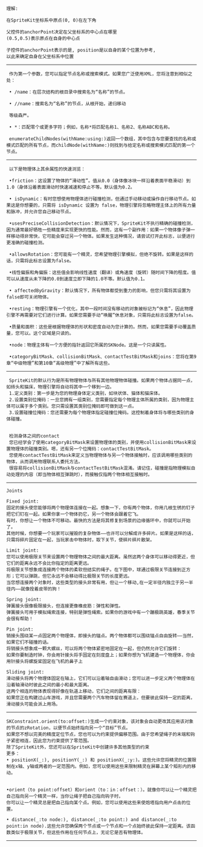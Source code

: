 

    理解:
    
    在SpriteKit坐标系中原点(0, 0)在左下角
    
    父控件的anchorPoint决定在父坐标系的中心点在哪里
    (0.5,0.5)表示原点在自身的中心点
    
    子控件的anchorPoint表示的是, position是以自身的某个位置为参考,
    以此来确定自身在父坐标系中位置
    
    
---
        

     
     作为第一个参数，您可以指定节点名称或搜索模式。如果您广泛使用XML，您将注意到相似之处：

     • /name：在层次结构的根目录中搜索名为“名称”的节点。

     • //name：搜索名为“名称”的节点，从根开始，递归移动

     等级森严。

     • *：匹配零个或更多字符；例如，名称*将匹配名称1、名称2、名称ABC和名称。

     enumerateChildNodes(withName:using:)返回一个数组，其中包含与您要查找的名称或模式匹配的所有节点，而childNode(withName:)则找到与给定名称或搜索模式匹配的第一个节点。
     
---

     以下是物理体上其余属性的快速浏览：

     •friction：这设置了物体的“滑动性”。值从0.0（身体像冰块一样沿着表面平稳滑动）到1.0（身体沿着表面滑动时快速减速和停止不等。默认值为0.2。

     • isDynamic：有时您想使用物理体进行碰撞检测，但通过手动移动或操作自行移动节点。如果这是你想要的，只需将 isDynamic 设置为 false，物理引擎将忽略物理主体上的所有力量和脉冲，并允许您自己移动节点。

     •usesPreciseCollisionDetection：默认情况下，SpriteKit不执行精确的碰撞检测，因为通常最好牺牲一些精度来实现更快的性能。然而，这有一个副作用：如果一个物体像子弹一样移动得非常快，它可能会穿过另一个物体。如果发生这种情况，请尝试打开此标志，以便进行更准确的碰撞检测。

     •allowsRotation：您可能有一个精灵，您希望物理引擎模拟，但绝不旋转。如果是这样的话，只需将此标志设置为false。
     
     •线性偏振和角偏振：这些值会影响线性速度（翻译）或角速度（旋转）随时间下降的程度。值可以从速度从未下降的0.0到速度立即下降的1.0不等。默认值为0.1。

     • affectedByGravity：默认情况下，所有物体都受到重力的影响，但您只需将其设置为false即可关闭物体。

     •resting：物理引擎有一个优化，其中一段时间没有移动的对象被标记为“休息”，因此物理引擎不再需要对它们进行计算。如果您需要手动“唤醒”休息对象，只需将此标志设置为false。

     •质量和面积：这些是根据物理体的形状和密度自动为您计算的。然而，如果您需要手动覆盖质量，您可以。这个区域是只读的。

     •node：物理主体有一个方便的指针返回它所属的SKNode。这是一个只读属性。

     •categoryBitMask、collisionBitMask、contactTestBitMask和joins：您将在第9章“中级物理”和第10章“高级物理”中了解所有这些。
     
     
---
     
     SpriteKit的默认行为是所有物理物体与所有其他物理物体碰撞。如果两个物体占据同一点，如砖头和猫床，物理引擎将自动将其中一个移到一边。
     1.定义类别：第一步是为您的物理身体定义类别，如块状体、猫体和猫床体。
     2.设置类别位掩码：一旦您拥有一组类别，您需要指定每个物理主体所属的类别，因为物理主体可以属于多个类别。您只需设置其类别位掩码即可做到这一点。
     3.设置碰撞位掩码：您还需要为每个物理体指定碰撞位掩码。这控制着身体将与哪些类别的身体碰撞。
     
     
     检测身体之间的contact
     您已经学会了使用categoryBitMask来设置物理体的类别，并使用collisionBitMask来设置物理体的碰撞类别。嗯，还有另一个位掩码：contactTestBitMask。
     您使用contactTestBitMask来定义当物理物体与另一个物体接触时，应该调用哪些类别的物体，从而调用物理联系人委托方法。
     很容易将collisionBitMask与contactTestBitMask混淆。请记住，碰撞是指物理模拟自动处理的内容（即当物体相互弹跳时），而接触仅指两个物体相互接触时。
     
---

    Joints
    
    Fixed joint:
    固定的接头使您能够将两个物理体连接在一起。想象一下，你有两个物体，你用几根生锈的钉子把它们钉在一起。如果你拿一个物体扔它，另一个物体会跟着它飞。
    有时，你想让一个物体不可移动。最快的方法是将其修复到场景的边缘循环中，你就可以开始了。
    其他时候，你想要一个玩家可以摧毁的复杂物体——也许可以分解成许多碎片。如果是这样的话，只需将碎片固定在一起，当玩家击中物体时，取下关节，使碎片碎片散架。
    
    Limit joint:
    您可以使用极限关节来设置两个物理物体之间的最大距离。虽然这两个身体可以移动得更近，但它们的距离永远不会比你指定的距离更远。
    将极限关节想象成连接两个物体的柔软但结实的绳子。在下图中，球通过极限关节连接到正方形；它可以弹跳，但它永远不会移动得比极限关节的长度更远。
    当您想连接两个对象时，这些类型的接头非常有用，但让一个移动,在一定半径内独立于另一半径内——就像拴着皮带的狗！
    
    Spring joint:
    弹簧接头很像极限接头，但连接更像橡皮筋：弹性和弹性。
    弹簧接头可用于模拟绳索连接，特别是弹性绳索。如果你的游戏中有一个蹦极跳英雄，春季关节会很有帮助！
    
    Pin joint:
    销接头围绕某一点固定两个物理体，即接头的锚点。两个物体都可以围绕锚点自由旋转——当然，如果它们不碰撞的话。
    将销接头想象成一颗大螺丝，可以将两个物体紧密地固定在一起，但仍然允许它们旋转：
    如果你要制造时钟，你会用针接头将手固定在刻度盘上；如果你想为飞机建造一个物理体，你会用针接头将螺旋桨固定在飞机的鼻子上

    Sliding joint:
    滑动接头将两个物理体固定在轴上，它们可以沿着轴自由滑动；您可以进一步定义两个物理体在沿着轴滑动时彼此之间的最小和最大距离。
    这两个相连的物体表现得好像在轨道上移动，它们之间的距离有限：
    如果您正在构建过山车游戏，并且您需要两个汽车物体留在赛道上，但要彼此保持一定的距离，滑动接头可能会派上用场。

---

    SKConstraint.orient(to:offset:)生成一个约束对象，该对象会自动更改其应用该对象的节点的zRotation，以便节点始终指向另一个“目标”节点。
    如果您不想以完美的精度定位节点，您也可以为约束提供偏移范围。由于您希望绳子的末端和钩子紧密相连，因此您为约束提供了零范围。
    除了SpriteKit外，您还可以在SpriteKit中创建许多其他类型的约束
    更多：
    • positionX(_:), positionY(_:) 和 positionX(_:y:)。这些允许您将精灵的位置限制在x轴、y轴或两者的一定范围内。例如，您可以使用这些来限制精灵在屏幕上某个矩形内的移动。


    •orient（to point:offset）和orient（to：in：offset：）。就像你可以让一个精灵把自己指向另一个精灵一样，当你让绳子把自己指向钩子时，
    你可以让一个精灵总是把自己指向某个点。例如，您可以使用这些来使炮塔指向用户点击的位置。

    • distance(_:to node:), distance(_:to point:) and distance(_:to point:in node).这些允许您确保两个节点或一个节点和一个点始终彼此保持一定距离。该函数类似于极限关节，但这些作用在任何节点上，无论它是否有物理体。

---

